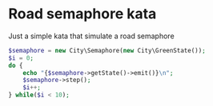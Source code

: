 # Road semaphore kata

Just a simple kata that simulate a road semaphore

```php
$semaphore = new City\Semaphore(new City\GreenState());
$i = 0;
do {
    echo "{$semaphore->getState()->emit()}\n";
    $semaphore->step();
    $i++;
} while($i < 10);
```
